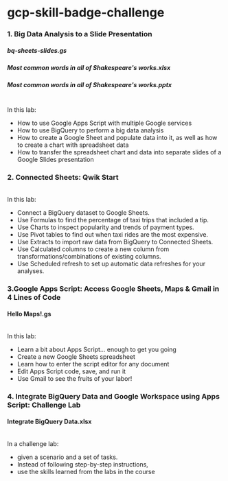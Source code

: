 # gcp-skill-badge-challenge


### 1. Big Data Analysis to a Slide Presentation 
##### bq-sheets-slides.gs
##### Most common words in all of Shakespeare's works.xlsx
##### Most common words in all of Shakespeare's works.pptx
<br>In this lab:
- How to use Google Apps Script with multiple Google services
- How to use BigQuery to perform a big data analysis
- How to create a Google Sheet and populate data into it, as well as how to create a chart with spreadsheet data
- How to transfer the spreadsheet chart and data into separate slides of a Google Slides presentation
### 2. Connected Sheets: Qwik Start
<br>In this lab:
- Connect a BigQuery dataset to Google Sheets.
- Use Formulas to find the percentage of taxi trips that included a tip.
- Use Charts to inspect popularity and trends of payment types.
- Use Pivot tables to find out when taxi rides are the most expensive.
- Use Extracts to import raw data from BigQuery to Connected Sheets.
- Use Calculated columns to create a new column from transformations/combinations of existing columns.
- Use Scheduled refresh to set up automatic data refreshes for your analyses.
### 3.Google Apps Script: Access Google Sheets, Maps & Gmail in 4 Lines of Code
#### Hello Maps!.gs
<br>In this lab:
- Learn a bit about Apps Script... enough to get you going
- Create a new Google Sheets spreadsheet
- Learn how to enter the script editor for any document
- Edit Apps Script code, save, and run it
- Use Gmail to see the fruits of your labor!
### 4. Integrate BigQuery Data and Google Workspace using Apps Script: Challenge Lab
#### Integrate BigQuery Data.xlsx
<br>In a challenge lab:
- given a scenario and a set of tasks.
- Instead of following step-by-step instructions, 
- use the skills learned from the labs in the course 
